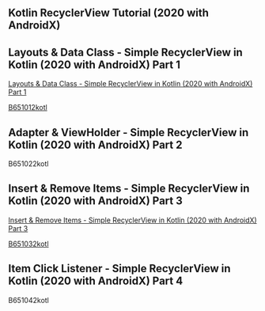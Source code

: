 ## Kotlin RecyclerView Tutorial (2020 with AndroidX)
## Layouts & Data Class - Simple RecyclerView in Kotlin (2020 with AndroidX) Part 1
[Layouts & Data Class - Simple RecyclerView in Kotlin (2020 with AndroidX) Part 1](https://www.youtube.com/watch?v=6Gm3eMG8KqI&list=PLrnPJCHvNZuCqEyW_LVTM9r6NnyGD4Db8)  
  
[B651012kotl](b6514code.md)  

## Adapter & ViewHolder - Simple RecyclerView in Kotlin (2020 with AndroidX) Part 2  

B651022kotl  
## Insert & Remove Items - Simple RecyclerView in Kotlin (2020 with AndroidX) Part 3
[Insert & Remove Items - Simple RecyclerView in Kotlin (2020 with AndroidX) Part 3](https://www.youtube.com/watch?v=XyQvoONPMng&list=PLrnPJCHvNZuCqEyW_LVTM9r6NnyGD4Db8&index=3)  
  
[B651032kotl](b6514code.md)  
## Item Click Listener - Simple RecyclerView in Kotlin (2020 with AndroidX) Part 4
B651042kotl  

